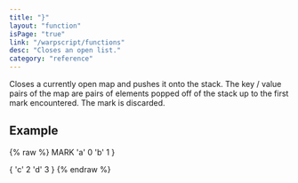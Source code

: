 ```yaml
---
title: "}"
layout: "function"
isPage: "true"
link: "/warpscript/functions"
desc: "Closes an open list."
category: "reference"
---
```

 
Closes a currently open map and pushes it onto the stack. The key / value pairs of the map are pairs of elements popped off of the stack up to the first mark encountered. The mark is discarded.

## Example ##

{% raw %}
<warp10-warpscript-widget backend="{{backend}}"  exec-endpoint="{{execEndpoint}}">MARK
'a' 0 'b' 1 }

{ 'c' 2 'd' 3 }
</warp10-warpscript-widget>
{% endraw %}    
